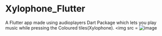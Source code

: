 # Xylophone_Flutter
A Flutter app made using audioplayers Dart Package which lets you play music while pressing the Coloured tiles(Xylophone).
<img src = ![image](https://user-images.githubusercontent.com/76823502/127658703-d6ebca96-2619-48a8-ae38-3d21860584c4.png)
